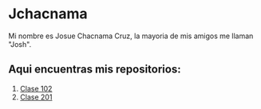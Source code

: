 # Jchacnama
Mi nombre es Josue Chacnama Cruz, la mayoria de mis amigos me llaman "Josh".

## Aqui encuentras mis repositorios:
1. [Clase 102](./102)
2. [Clase 201](./201)

